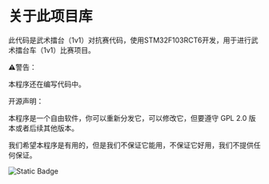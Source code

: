 # 关于此项目库

此代码是武术擂台（1v1）对抗赛代码，使用STM32F103RCT6开发，用于进行武术擂台车（1v1）比赛项目。



**⚠️**警告：

本程序还在编写代码中。



开源声明：

本程序是一个自由软件，你可以重新分发它，可以修改它，但要遵守 GPL 2.0 版本或者后续其他版本。

我们希望本程序是有用的，但是我们不保证它能用，不保证它好用，我们不提供任何保证。

![Static Badge](https://img.shields.io/badge/LISENCE-GPL2.0-blue)

